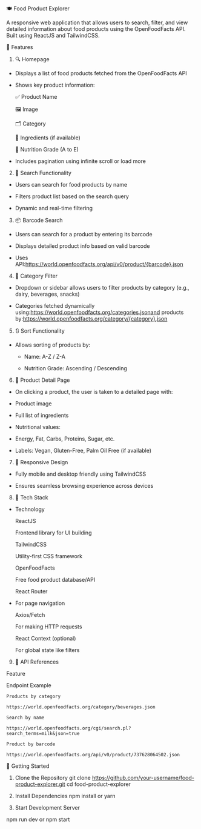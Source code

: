 🍽️ Food Product Explorer

A responsive web application that allows users to search, filter, and view detailed information about food products using the OpenFoodFacts API. Built using ReactJS and TailwindCSS.



📌 Features


1) 🔍 Homepage

- Displays a list of food products fetched from the OpenFoodFacts API

- Shows key product information:

  ✅ Product Name

  🖼️ Image

  🗂️ Category

  🧾 Ingredients (if available)

  🧪 Nutrition Grade (A to E)

- Includes pagination using infinite scroll or load more



2) 🔎 Search Functionality

- Users can search for food products by name

- Filters product list based on the search query

- Dynamic and real-time filtering


3) 📦 Barcode Search

- Users can search for a product by entering its barcode

- Displays detailed product info based on valid barcode

- Uses API:https://world.openfoodfacts.org/api/v0/product/{barcode}.json


4) 📂 Category Filter

- Dropdown or sidebar allows users to filter products by category (e.g., dairy, beverages, snacks)

- Categories fetched dynamically using:https://world.openfoodfacts.org/categories.jsonand products by:https://world.openfoodfacts.org/category/{category}.json


5) 🔃 Sort Functionality

- Allows sorting of products by:

  - Name: A-Z / Z-A

  - Nutrition Grade: Ascending / Descending


6) 📄 Product Detail Page

- On clicking a product, the user is taken to a detailed page with:

- Product image

- Full list of ingredients

- Nutritional values:

- Energy, Fat, Carbs, Proteins, Sugar, etc.

- Labels: Vegan, Gluten-Free, Palm Oil Free (if available)

7) 📱 Responsive Design

- Fully mobile and desktop friendly using TailwindCSS

- Ensures seamless browsing experience across devices

8) 🧰 Tech Stack

- Technology

    ReactJS

    Frontend library for UI building

    TailwindCSS

    Utility-first CSS framework

    OpenFoodFacts

    Free food product database/API

    React Router

- For page navigation

  Axios/Fetch

  For making HTTP requests

  React Context (optional)

  For global state like filters


9) 🔗 API References

  Feature

  Endpoint Example

    Products by category

    https://world.openfoodfacts.org/category/beverages.json

    Search by name

    https://world.openfoodfacts.org/cgi/search.pl?search_terms=milk&json=true

    Product by barcode

    https://world.openfoodfacts.org/api/v0/product/737628064502.json


🚀 Getting Started

1. Clone the Repository
     git clone https://github.com/your-username/food-product-explorer.git
     cd food-product-explorer

2. Install Dependencies
    npm install
    or
    yarn

3. Start Development Server

  npm run dev
  or
  npm start
